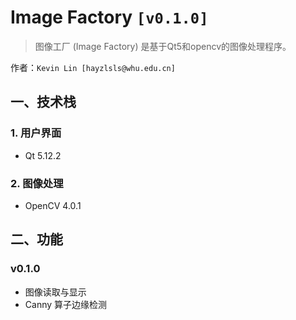 # Image Factory `[v0.1.0]`

> 图像工厂 (Image Factory) 是基于Qt5和opencv的图像处理程序。

作者：`Kevin Lin [hayzlsls@whu.edu.cn]`

## 一、技术栈
### 1. 用户界面
- Qt 5.12.2

### 2. 图像处理
- OpenCV 4.0.1

## 二、功能
### v0.1.0
- 图像读取与显示
- Canny 算子边缘检测